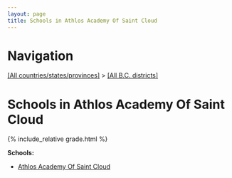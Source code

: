 ```yaml
---
layout: page
title: Schools in Athlos Academy Of Saint Cloud
---
```

# Navigation

[[All countries/states/provinces]](../..) > [[All B.C. districts]](..)

# Schools in Athlos Academy Of Saint Cloud

{% include_relative grade.html %}

**Schools:**

- [Athlos Academy Of Saint Cloud](Athlos_Academy_Of_Saint_Cloud.md)
